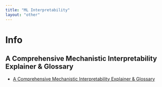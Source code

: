 ```yaml
---
title: "ML Interpretability"
layout: "other"
---
```


# Info 
## A Comprehensive Mechanistic Interpretability Explainer & Glossary
- [A Comprehensive Mechanistic Interpretability Explainer & Glossary](https://www.neelnanda.io/mechanistic-interpretability/glossary)